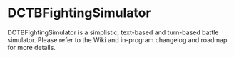 # DCTBFightingSimulator
DCTBFightingSimulator is a simplistic, text-based and turn-based battle simulator. Please refer to the Wiki and in-program changelog and roadmap for more details.
